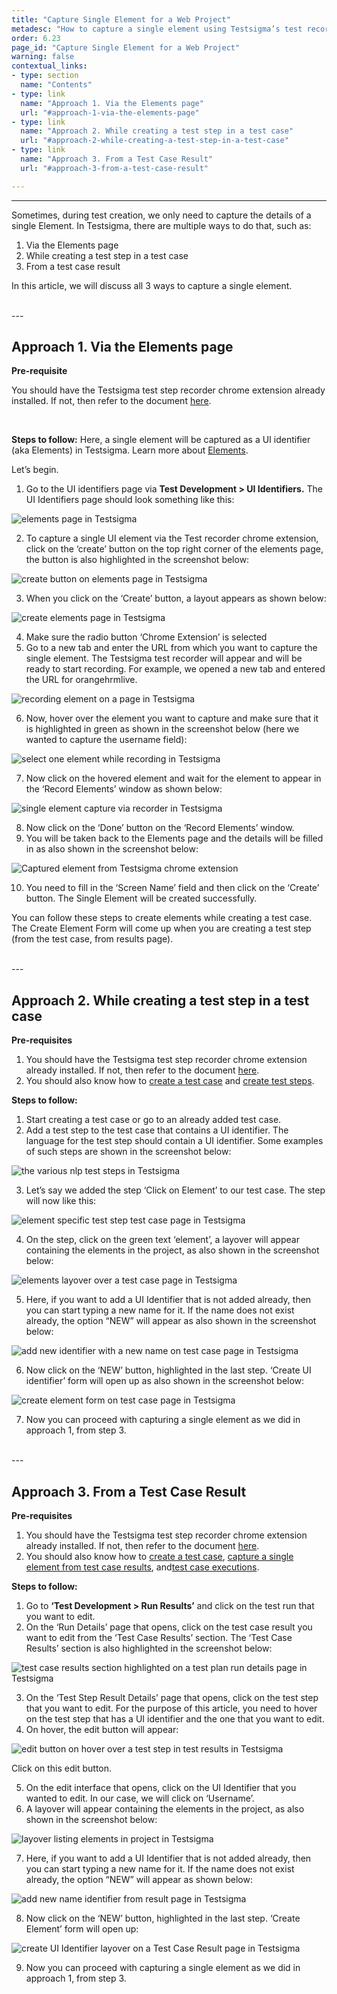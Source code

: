 ```yaml
---
title: "Capture Single Element for a Web Project"
metadesc: "How to capture a single element using Testsigma’s test recorder chrome extension."
order: 6.23
page_id: "Capture Single Element for a Web Project"
warning: false
contextual_links:
- type: section
  name: "Contents"
- type: link
  name: "Approach 1. Via the Elements page"
  url: "#approach-1-via-the-elements-page"
- type: link
  name: "Approach 2. While creating a test step in a test case"
  url: "#approach-2-while-creating-a-test-step-in-a-test-case"
- type: link
  name: "Approach 3. From a Test Case Result"
  url: "#approach-3-from-a-test-case-result"

---
```


---

Sometimes, during test creation, we only need to capture the details of a single Element. In Testsigma, there are multiple ways to do that, such as:

1. Via the Elements  page
2. While creating a test step in a test case
3. From a test case result


In this article, we will discuss all 3 ways to capture a single element.

<br>
---

## **Approach 1. Via the Elements page**

**Pre-requisite**

You should have the Testsigma test step recorder chrome extension already installed. If not, then refer to the document [here](https://testsigma.com/docs/test-step-recorder/install-chrome-extension/).


<br>

**Steps to follow:**
Here, a single element will be captured as a UI identifier (aka Elements) in Testsigma. Learn more about [Elements](https://testsigma.com/docs/elements/overview/).

Let’s begin.

1. Go to the UI identifiers page via **Test Development > UI Identifiers.** The UI Identifiers page should look something like this:

![elements page in Testsigma](https://docs.testsigma.com/images/capture-single-element/elements-page-testsigma.png)


2. To capture a single UI element via the Test recorder chrome extension, click on the ‘create’ button on the top right corner of the elements page, the button is also highlighted in the screenshot below:

![create button on elements page in Testsigma](https://docs.testsigma.com/images/capture-single-element/create-button-on-elements-page-testsigma.png)

3. When you click on the ‘Create’ button, a layout appears as shown below:

![create elements page in Testsigma](https://docs.testsigma.com/images/capture-single-element/create-elements-page-in-testsigma.png)

4. Make sure the radio button ‘Chrome Extension’ is selected
5. Go to a new tab and enter the URL from which you want to capture the single element. The Testsigma test recorder will appear and will be ready to start recording. For example, we opened a new tab and entered the URL for orangehrmlive.

![recording element on a page in Testsigma](https://docs.testsigma.com/images/capture-single-element/recording-single-element-in-testsigma.png)

6. Now, hover over the element you want to capture and make sure that it is highlighted in green as shown in the screenshot below (here we wanted to capture the username field):

![select one element while recording in Testsigma](https://docs.testsigma.com/images/capture-single-element/select-one-element-record-in-testsigma.png)

7. Now click on the hovered element and wait for the element to appear in the ‘Record Elements’ window as shown below:

![single element capture via recorder in Testsigma](https://docs.testsigma.com/images/capture-single-element/captured-one-element-recorder-in-testsigma.png)

8. Now click on the ‘Done’ button on the ‘Record Elements’ window. 
9. You will be taken back to the Elements page and the details will be filled in as also shown in the screenshot below:

![Captured element from Testsigma chrome extension](https://docs.testsigma.com/images/capture-single-element/captured-element-chrome-extension-in-testsigma.png)

10. You need to fill in the ‘Screen Name’ field and then click on the ‘Create’ button. The Single Element will be created successfully.

You can follow these steps to create elements while creating a test case. The Create Element Form will come up when you are creating a test step (from the test case, from results page).

<br>
---

## **Approach 2. While creating a test step in a test case**

**Pre-requisites**
1. You should have the Testsigma test step recorder chrome extension already installed. If not, then refer to the document [here](https://testsigma.com/docs/chrome-extension/install-from-webstore).
2. You should also know how to [create a test case](https://testsigma.com/docs/test-cases/manage/add-edit-delete/) and [create test steps](https://testsigma.com/docs/test-cases/step-types/natural-language/).


**Steps to follow:**

1. Start creating a test case or go to an already added test case. 
2. Add a test step to the test case that contains a UI identifier. The language for the test step should contain a UI identifier. Some examples of such steps are shown in the screenshot below:

![the various nlp test steps in Testsigma](https://docs.testsigma.com/images/capture-single-element/various-nlp-test-steps-in-testsigma.png)

3. Let’s say we added the step ‘Click on Element’ to our test case. The step will now like this:

![element specific test step test case page in Testsigma](https://docs.testsigma.com/images/capture-single-element/element-specific-test-step-test-case-page-testsigma.png)

4. On the step, click on the green text ‘element’, a layover will appear containing the elements in the project, as also shown in the screenshot below:

![elements layover over a test case page in Testsigma](https://docs.testsigma.com/images/capture-single-element/elements-layover-over-test-case-page-testsigma.png)

5. Here, if you want to add a UI Identifier that is not added already, then you can start typing a new name for it. If the name does not exist already, the option “NEW” will appear as also shown in the screenshot below:

![add new identifier with a new name on test case page in Testsigma](https://docs.testsigma.com/images/capture-single-element/add-new-identifier-with-new-name-test-case-page-testsigma.png)

6.  Now click on the ‘NEW’ button, highlighted in the last step. ‘Create UI identifier’ form will open up as also shown in the screenshot below:

![create element form on test case page in Testsigma](https://docs.testsigma.com/images/capture-single-element/create-element-form-on-test-case-page-in-testsigma.png)

7. Now you can proceed with capturing a single element as we did in approach 1, from step 3.


<br>
---

## **Approach 3. From a Test Case Result**

**Pre-requisites**
1. You should have the Testsigma test step recorder chrome extension already installed. If not, then refer to the document [here](https://testsigma.com/docs/test-step-recorder/install-chrome-extension/).
2. You should also know how to [create a test case](https://testsigma.com/docs/test-cases/manage/add-edit-delete/), [capture a single element from test case results](https://testsigma.com/docs/reports/runs/overview/), and[test case executions](https://testsigma.com/docs/runs/test-plan-executions/).

**Steps to follow:**
1. Go to **‘Test Development > Run Results’** and click on the test run that you want to edit.
2. On the ‘Run Details’ page that opens, click on the test case result you want to edit from the ‘Test Case Results’ section. The ‘Test Case Results’ section is also highlighted in the screenshot below:

![test case results section highlighted on a test plan run details page in Testsigma](https://docs.testsigma.com/images/capture-single-element/test-case-results-section-highlighited-test-plan-run-testsigma.png)

3. On the ‘Test Step Result Details’ page that opens, click on the test step that you want to edit. For the purpose of this article, you need to hover on the test step that has a UI identifier and the one that you want to edit.
4. On hover, the edit button will appear:

![edit button on hover over a test step in test results in Testsigma](https://docs.testsigma.com/images/capture-single-element/edit-button-on-hover-test-step-in-test-results-testsigma.png)

Click on this edit button.

5. On the edit interface that opens, click on the UI Identifier that you wanted to edit. In our case, we will click on ‘Username’.
6. A layover will appear containing the elements in the project, as also shown in the screenshot below:

![layover listing elements in project in Testsigma](https://docs.testsigma.com/images/capture-single-element/layover-listing-elements-in-project-in-testsigma.png)


7. Here, if you want to add a UI Identifier that is not added already, then you can start typing a new name for it. If the name does not exist already, the option “NEW” will appear as shown below:

![add new name identifier from result page in Testsigma](https://docs.testsigma.com/images/capture-single-element/add-new-name-identifier-from-result-page-in-testsigma.png)

8. Now click on the ‘NEW’ button, highlighted in the last step. ‘Create Element’ form will open up:

![create UI Identifier layover on a Test Case Result page in Testsigma](https://docs.testsigma.com/images/capture-single-element/create-ui-identifier-layover-test-case-result-testsigma.png)


9. Now you can proceed with capturing a single element as we did in approach 1, from step 3.
